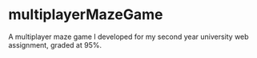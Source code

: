 # multiplayerMazeGame
A multiplayer maze game I developed for my second year university web assignment, graded at 95%.
